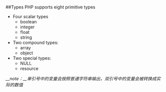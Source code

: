 ##Types
PHP supports eight primitive types
* Four scalar types
  * boolean
  * integer
  * float
  * string
* Two compound types:
  * array
  * object
* Two special types:
  * NULL
  * resource
  
*__note：__单引号中的变量会按照普通字符串输出，双引号中的变量会被转换成实际的数值*

